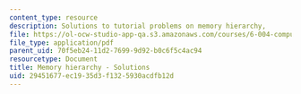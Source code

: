 ```yaml
---
content_type: resource
description: Solutions to tutorial problems on memory hierarchy,
file: https://ol-ocw-studio-app-qa.s3.amazonaws.com/courses/6-004-computation-structures-spring-2009/29451677ec1935d3f1325930acdfb12d_MIT6_004s09_tutor15_sol.pdf
file_type: application/pdf
parent_uid: 70f5eb24-11d2-7699-9d92-b0c6f5c4ac94
resourcetype: Document
title: Memory hierarchy - Solutions
uid: 29451677-ec19-35d3-f132-5930acdfb12d
---
```

